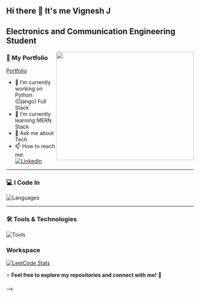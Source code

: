 ## Hi there 👋 It's me Vignesh J

## Electronics and Communication Engineering Student   
<img align="right" width="370" height= "290" src="https://i.pinimg.com/originals/47/f0/34/47f0342cec72b800463bf003eac1257e.gif">

### 📂 My Portfolio  
[Portfolio](https://vigneshjdev.pythonanywhere.com/)

- 🔭 I’m currently working on Python (Django) Full Stack
- 🌱 I’m currently learning MERN Stack
- 💬 Ask me about Tech
- 📫 How to reach me:
<br /> [![LinkedIn](https://img.shields.io/badge/LinkedIn-0077B5?style=for-the-badge&logo=linkedin&logoColor=white)](https://www.linkedin.com/in/vigneshj02/)  

---

### 💻 I Code In  
![Languages](https://skillicons.dev/icons?i=python,django,javascript,react,mysql,html,css,bootstrap,nodejs,express,mongodb,c)  

---

### 🛠️ Tools & Technologies  
![Tools](https://skillicons.dev/icons?i=git,github,vscode,pycharm,postman)  


### Workspace
[![LeetCode Stats](https://leetcard.jacoblin.cool/pjYwDXaKUr?theme=light&font=Noto%20Sans%20Thai&site=cn)](https://leetcode.com/u/pjYwDXaKUr/)


⭐ **Feel free to explore my repositories and connect with me!** 🚀  


-->
